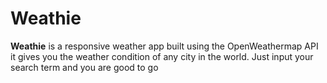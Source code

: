 # Weathie

**Weathie** is a responsive weather app built using the OpenWeathermap API
it gives you the weather condition of any city in the world. Just input your search term and you are good to go
